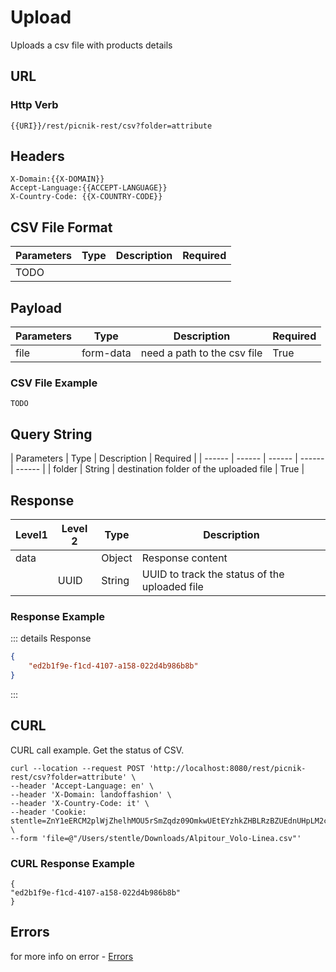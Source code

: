 # Upload

Uploads a csv file with products details

## URL
### Http Verb <Badge text="POST" vertical="middle"/>

```
{{URI}}/rest/picnik-rest/csv?folder=attribute
``` 

## Headers
```
X-Domain:{{X-DOMAIN}}
Accept-Language:{{ACCEPT-LANGUAGE}}
X-Country-Code: {{X-COUNTRY-CODE}}
```

## CSV File Format
| Parameters | Type | Description | Required | 
| ------ | ------ | ------ | ------ | 
| TODO | | | | 

## Payload
| Parameters | Type | Description | Required | 
| ------ | ------ | ------ | ------ | 
| file | form-data | need a path to the csv file | True | 

### CSV File Example
```
TODO
```

## Query String
| Parameters | Type | Description | Required |
| ------ | ------ | ------ | ------ | ------ |
| folder | String | destination folder of the uploaded file | True |


## Response
| Level1 | Level 2| Type | Description |
| ------ | ------ | ------ | ------ | 
| data ||Object| Response content|
|| UUID | String | UUID to track the status of the uploaded file | 


### Response Example
::: details Response
```json
{
    "ed2b1f9e-f1cd-4107-a158-022d4b986b8b"
}
```
:::

## CURL
CURL call example. Get the status of CSV.
```
curl --location --request POST 'http://localhost:8080/rest/picnik-rest/csv?folder=attribute' \
--header 'Accept-Language: en' \
--header 'X-Domain: landoffashion' \
--header 'X-Country-Code: it' \
--header 'Cookie: stentle=ZnY1eERCM2plWjZhelhMOU5rSmZqdz09OmkwUEtEYzhkZHBLRzBZUEdnUHpLM2c9PQ' \
--form 'file=@"/Users/stentle/Downloads/Alpitour_Volo-Linea.csv"'
``` 

### CURL Response Example
```
{
"ed2b1f9e-f1cd-4107-a158-022d4b986b8b"
}
``` 
## Errors

for more info on error - [Errors ](/1.0.0/errors.html) 
